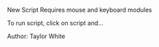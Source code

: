 New Script
Requires mouse and keyboard modules

To run script, click on script and...

Author: Taylor White


